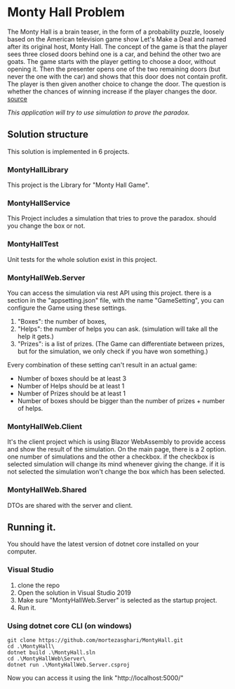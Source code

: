 # Monty Hall Problem
The Monty Hall is a brain teaser, in the form of a probability puzzle, loosely based on the American television game show Let's Make a Deal and named after its original host, Monty Hall. The concept of the game is that the player sees three closed doors behind one is a car, and behind the other two are goats. The game starts with the player getting to choose a door, without opening it. Then the presenter opens one of the two remaining doors (but never the one with the car) and shows that this door does not contain profit. The player is then given another choice to change the door. The question is whether the chances of winning increase if the player changes the door. [source](https://en.wikipedia.org/wiki/Monty_Hall_problem)

_This application will try to use simulation to prove the paradox._

## Solution structure
This solution is implemented in 6 projects.
### MontyHallLibrary
This project is the Library for "Monty Hall Game". 
### MontyHallService
This Project includes a simulation that tries to prove the paradox. should you change the box or not. 
### MontyHallTest
Unit tests for the whole solution exist in this project. 
### MontyHallWeb.Server 
You can access the simulation via rest API using this project. there is a section in the "appsetting.json" file, with the name "GameSetting", you can configure the Game using these settings. 
1. "Boxes": the number of boxes, 
1. "Helps": the number of helps you can ask. (simulation will take all the help it gets.)
1. "Prizes": is a list of prizes. (The Game can differentiate between prizes, but for the simulation, we only check if you have won something.)
 
Every combination of these setting can't result in an actual game:
- Number of boxes should be at least 3
- Number of Helps should be at least 1
- Number of Prizes should be at least 1
- Number of boxes should be bigger than the number of prizes + number of helps. 
### MontyHallWeb.Client 
It's the client project which is using Blazor WebAssembly to provide access and show the result of the simulation. On the main page, there is a 2 option. one number of simulations and the other a checkbox. if the checkbox is selected simulation will change its mind whenever giving the change. if it is not selected the simulation won't change the box which has been selected. 
### MontyHallWeb.Shared
DTOs are shared with the server and client. 

## Running it.
You should have the latest version of dotnet core installed on your computer. 
### Visual Studio
1. clone the repo 
1. Open the solution in Visual Studio 2019
1. Make sure "MontyHallWeb.Server" is selected as the startup project.
1. Run it.

### Using dotnet core CLI (on windows)
```
git clone https://github.com/mortezasghari/MontyHall.git
cd .\MontyHall\
dotnet build .\MontyHall.sln
cd .\MontyHallWeb\Server\
dotnet run .\MontyHallWeb.Server.csproj
```
Now you can access it using the link "http://localhost:5000/"
